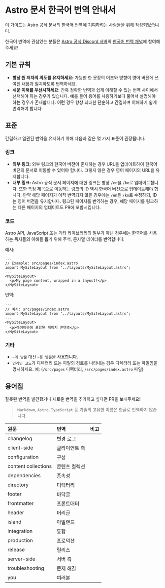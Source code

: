 # Astro 문서 한국어 번역 안내서

이 가이드는 Astro 공식 문서의 한국어 번역에 기여하려는 사람들을 위해 작성되었습니다.

한국어 번역에 관심있는 분들은 [Astro 공식 Discord 서버](https://astro.build/chat)의 [한국어 번역 채널](https://discord.com/channels/830184174198718474/1073677243290767512)에 참여해주세요!

## 기본 규칙

- **항상 원 저자의 의도를 유지하세요:** 가능한 한 문장의 어조와 방향이 영어 버전에 쓰여진 내용과 일치하도록 번역하세요.
- **쉬운 이해를 우선시하세요:** 간혹 정확한 번역과 쉽게 이해할 수 있는 번역 사이에서 선택해야 하는 경우가 있습니다. 예를 들어 용어를 사용하기보다 풀어서 설명해야 하는 경우가 존재합니다. 이런 경우 항상 최대한 단순하고 간결하며 이해하기 쉽게 번역해야 합니다.

## 표준

간결하고 일관된 번역을 유지하기 위해 다음과 같은 몇 가지 표준이 권장됩니다.

### 링크

- **외부 링크:** 외부 링크의 한국어 버전이 존재하는 경우 URL을 업데이트하여 한국어 버전의 문서로 이동할 수 있어야 합니다. 그렇지 않은 경우 영어 페이지의 URL을 유지합니다.
- **내부 링크:** Astro 공식 문서 페이지에 대한 링크는 항상 `/en`을 `/ko`로 업데이트합니다. 또한 특정 제목으로 이동하는 링크의 ID 역시 한국어 버전으로 업데이트해야 합니다. 만약 해당 페이지가 아직 번역되지 않은 경우에는 `/en`은 `/ko`로 수정하되, ID는 영어 버전을 유지합니다. 링크된 페이지를 번역하는 경우, 해당 페이지를 링크하는 다른 페이지의 업데이트도 PR에 포함시킵니다.

### 코드

Astro API, JavaScript 또는 기타 라이브러리의 일부가 아닌 경우에는 한국어를 사용하는 독자들의 이해들 돕기 위해 주석, 문자열 데이터를 번역합니다.

예시:

```astro
---
// Example: src/pages/index.astro
import MySiteLayout from '../layouts/MySiteLayout.astro';
---
<MySiteLayout>
  <p>My page content, wrapped in a layout!</p>
</MySiteLayout>
```

번역:

```astro
---
// 예시: src/pages/index.astro
import MySiteLayout from '../layouts/MySiteLayout.astro';
---
<MySiteLayout>
  <p>레이아웃에 포함된 페이지 콘텐츠</p>
</MySiteLayout>

```

### 기타

- `~에 방문` 대신 `~를 방문`을 사용합니다.
- `인라인 코드`가 디렉터리 또는 파일의 경로를 나타내는 경우 디렉터리 또는 파일임을 명시하세요. 예: (`/src/pages` 디렉터리, `/src/pages/index.astro` 파일)

## 용어집

잘못된 번역을 발견했거나 새로운 번역을 추가하고 싶다면 PR을 보내주세요!

> `Markdown`, `Astro`, `TypeScript` 등 기술의 고유한 이름은 한글로 번역하지 않습니다.

| 원문                | 번역          | 비고 |
| :------------------ | :------------ | :--- |
| changelog           | 변경 로그     |
| client-side         | 클라이언트 측 |
| configuration       | 구성          |
| content collections | 콘텐츠 컬렉션 |
| dependencies        | 종속성        |
| directory           | 디렉터리      |
| footer              | 바닥글        |
| frontmatter         | 프론트매터    |
| header              | 머리글        |
| island              | 아일랜드      |
| integration         | 통합          |
| production          | 프로덕션      |
| release             | 릴리스        |
| server-side         | 서버 측       |
| troubleshooting     | 문제 해결     |
| you                 | 여러분        |
